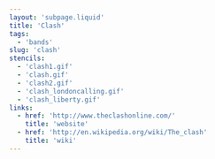```yaml
---
layout: 'subpage.liquid'
title: 'Clash'
tags:
  - 'bands'
slug: 'clash'
stencils:
  - 'clash1.gif'
  - 'clash.gif'
  - 'clash2.gif'
  - 'clash_londoncalling.gif'
  - 'clash_liberty.gif'
links:
  - href: 'http://www.theclashonline.com/'
    title: 'website'
  - href: 'http://en.wikipedia.org/wiki/The_clash'
    title: 'wiki'
---
```

